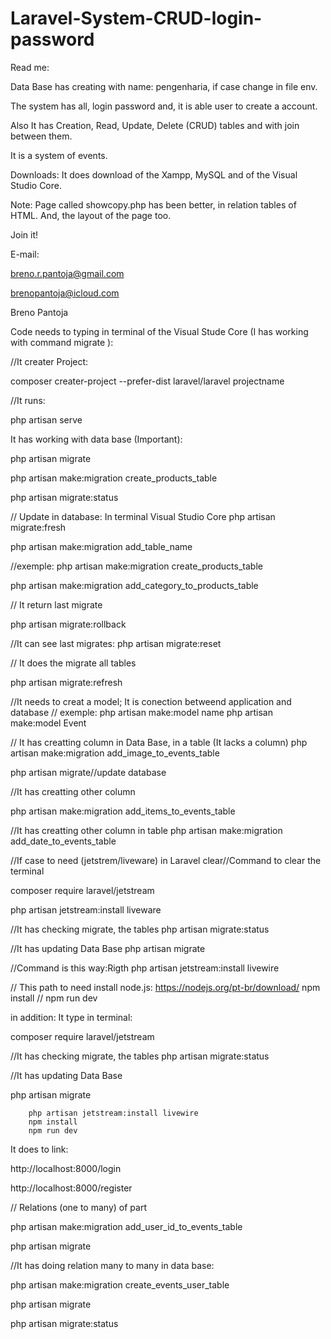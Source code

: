 # Laravel-System-CRUD-login-password

Read me:


Data Base has creating with name: pengenharia, if case change in file env.

The system has all, login password and, it is able user to create a account.

Also It has Creation, Read, Update, Delete (CRUD) tables and with join between them.

It is a system of events.

Downloads: It does download of the Xampp, MySQL and of the Visual Studio Core.

Note: Page called showcopy.php has been better, in relation tables of HTML. And, the layout of the page too.

Join it!


E-mail:



breno.r.pantoja@gmail.com

brenopantoja@icloud.com


Breno Pantoja

Code needs to typing in terminal of the Visual Stude Core (I has working with command migrate ):

//It creater Project:

composer creater-project --prefer-dist laravel/laravel projectname

//It runs:

php artisan serve

It has working with data base (Important):

php artisan migrate 

php artisan make:migration create_products_table

php artisan migrate:status

// Update in database: In terminal Visual Studio Core
php artisan migrate:fresh

php artisan make:migration  add_table_name 

	
//exemple:
php artisan make:migration create_products_table

php artisan make:migration  add_category_to_products_table

// It return last migrate

php artisan migrate:rollback

//It can see last migrates:
php artisan migrate:reset

// It does the migrate all tables

php artisan migrate:refresh

 //It needs to creat a model; It is conection betweend application and database
// exemple: php artisan make:model name
php artisan make:model Event 

// It has creatting column in Data Base, in a table (It lacks a column) 
php artisan make:migration add_image_to_events_table

php artisan migrate//update database

//It has creatting other column

 php artisan make:migration add_items_to_events_table

//It has creatting other column in table
php artisan make:migration add_date_to_events_table

//If case to need (jetstrem/liveware) in Laravel
clear//Command to clear the terminal

composer require laravel/jetstream

php artisan jetstream:install liveware 

//It has checking migrate, the tables
php artisan migrate:status

//It has updating Data Base
 php artisan migrate 

//Command is this way:Rigth
php artisan jetstream:install livewire 

// This path to need install node.js: https://nodejs.org/pt-br/download/
npm install
//
npm run dev

in addition: It type in terminal:

composer require laravel/jetstream

//It has checking migrate, the tables
php artisan migrate:status

//It has updating Data Base

 php artisan migrate 

        php artisan jetstream:install livewire
        npm install
        npm run dev
 It  does to link:

http://localhost:8000/login

http://localhost:8000/register


// Relations (one to many) of part

php artisan make:migration add_user_id_to_events_table



php artisan migrate


//It has doing relation many to many in data base:

php artisan make:migration create_events_user_table

php artisan migrate   


php artisan migrate:status

 
